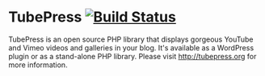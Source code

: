 TubePress [![Build Status](https://secure.travis-ci.org/ehough/tubepress.png)](http://travis-ci.org/ehough/tubepress)
=====

TubePress is an open source PHP library that displays gorgeous YouTube and Vimeo videos and galleries in your blog.
It's available as a WordPress plugin or as a stand-alone PHP library. Please visit http://tubepress.org for more information.
